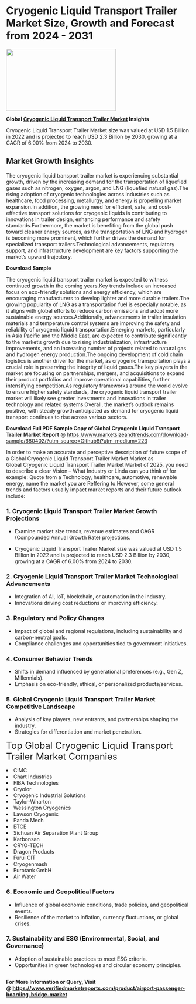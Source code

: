 <H1>Cryogenic Liquid Transport Trailer Market Size, Growth and Forecast from 2024 - 2031</H1><img class="aligncenter size-medium wp-image-584254" src="https://thirdeyenews.in/wp-content/uploads/2024/09/Global-Market-Research-300x168.jpeg" alt="" width="300" height="168" /><p><strong>Global&nbsp;<a href="https://www.marketsizeandtrends.com/download-sample/680402/?utm_source=Github8j?utm_medium=223">Cryogenic Liquid Transport Trailer Market</a> Insights</strong></p><p>Cryogenic Liquid Transport Trailer Market size was valued at USD 1.5 Billion in 2022 and is projected to reach USD 2.3 Billion by 2030, growing at a CAGR of 6.00% from 2024 to 2030.</p><p><h2>Market Growth Insights</h2> <p>The cryogenic liquid transport trailer market is experiencing substantial growth, driven by the increasing demand for the transportation of liquefied gases such as nitrogen, oxygen, argon, and LNG (liquefied natural gas).The rising adoption of cryogenic technologies across industries such as healthcare, food processing, metallurgy, and energy is propelling market expansion.In addition, the growing need for efficient, safe, and cost-effective transport solutions for cryogenic liquids is contributing to innovations in trailer design, enhancing performance and safety standards.Furthermore, the market is benefiting from the global push toward cleaner energy sources, as the transportation of LNG and hydrogen is becoming more prominent, which further drives the demand for specialized transport trailers.Technological advancements, regulatory support, and infrastructure development are key factors supporting the market’s upward trajectory.</p> <p><strong>Download Sample</strong></p> <p>The cryogenic liquid transport trailer market is expected to witness continued growth in the coming years.Key trends include an increased focus on eco-friendly solutions and energy efficiency, which are encouraging manufacturers to develop lighter and more durable trailers.The growing popularity of LNG as a transportation fuel is especially notable, as it aligns with global efforts to reduce carbon emissions and adopt more sustainable energy sources.Additionally, advancements in trailer insulation materials and temperature control systems are improving the safety and reliability of cryogenic liquid transportation.Emerging markets, particularly in Asia Pacific and the Middle East, are expected to contribute significantly to the market’s growth due to rising industrialization, infrastructure improvements, and an increasing number of projects related to natural gas and hydrogen energy production.The ongoing development of cold chain logistics is another driver for the market, as cryogenic transportation plays a crucial role in preserving the integrity of liquid gases.The key players in the market are focusing on partnerships, mergers, and acquisitions to expand their product portfolios and improve operational capabilities, further intensifying competition.As regulatory frameworks around the world evolve to ensure higher safety standards, the cryogenic liquid transport trailer market will likely see greater investments and innovations in trailer technology and related systems.Overall, the market’s outlook remains positive, with steady growth anticipated as demand for cryogenic liquid transport continues to rise across various sectors.<p><span class=""><strong>Download Full PDF Sample Copy of Global Cryogenic Liquid Transport Trailer Market Report</strong> @ <a href="https://www.marketsizeandtrends.com/download-sample/680402/?utm_source=Github8j?utm_medium=223" target="_blank">https://www.marketsizeandtrends.com/download-sample/680402/?utm_source=Github8j?utm_medium=223</a></span></p><p>In order to make an accurate and perceptive description of future scope of a Global&nbsp;Cryogenic Liquid Transport Trailer Market Market as Global&nbsp;Cryogenic Liquid Transport Trailer Market Market of 2025, you need to describe a clear Vision &ndash; What Industry or Linda can you think of for example: Quote from a Technology, healthcare, automotive, renewable energy, name the market you are Reffering to.However, some general trends and factors usually impact market reports and their future outlook include:</p><h3>1.&nbsp;<strong>Cryogenic Liquid Transport Trailer Market Growth Projections</strong></h3><ul><li>Examine market size trends, revenue estimates and CAGR (Compounded Annual Growth Rate) projections.</li><li><p>Cryogenic Liquid Transport Trailer Market size was valued at USD 1.5 Billion in 2022 and is projected to reach USD 2.3 Billion by 2030, growing at a CAGR of 6.00% from 2024 to 2030.</p></li></ul><h3>2.&nbsp;<strong>Cryogenic Liquid Transport Trailer Market Technological Advancements</strong></h3><ul><li>Integration of AI, IoT, blockchain, or automation in the industry.</li><li>Innovations driving cost reductions or improving efficiency.</li></ul><h3>3.&nbsp;<strong>Regulatory and Policy Changes</strong></h3><ul><li>Impact of global and regional regulations, including sustainability and carbon-neutral goals.</li><li>Compliance challenges and opportunities tied to government initiatives.</li></ul><h3>4.&nbsp;<strong>Consumer Behavior Trends</strong></h3><ul><li>Shifts in demand influenced by generational preferences (e.g., Gen Z, Millennials).</li><li>Emphasis on eco-friendly, ethical, or personalized products/services.</li></ul><h3>5.&nbsp;<strong>Global Cryogenic Liquid Transport Trailer Market Competitive Landscape</strong></h3><ul><li>Analysis of key players, new entrants, and partnerships shaping the industry.</li><li>Strategies for differentiation and market penetration.</li></ul><p data-pm-slice="1 1 []"><span style="color: inherit; font-family: inherit; font-size: 25px;">Top Global Cryogenic Liquid Transport Trailer Market Companies</span></p><div class="" data-test-id=""><p><li>CIMC</li><li> Chart Industries</li><li> FIBA Technologies</li><li> Cryolor</li><li> Cryogenic Industrial Solutions</li><li> Taylor-Wharton</li><li> Wessington Cryogenics</li><li> Lawson Cryogenic</li><li> Panda Mech</li><li> BTCE</li><li> Sichuan Air Separation Plant Group</li><li> Karbonsan</li><li> CRYO-TECH</li><li> Dragon Products</li><li> Furui CIT</li><li> Cryogenmash</li><li> Eurotank GmbH</li><li> Air Water</li></p></div><h3>6.&nbsp;<strong>Economic and Geopolitical Factors</strong></h3><ul><li>Influence of global economic conditions, trade policies, and geopolitical events.</li><li>Resilience of the market to inflation, currency fluctuations, or global crises.</li></ul><h3>7.&nbsp;<strong>Sustainability and ESG (Environmental, Social, and Governance)</strong></h3><ul><li>Adoption of sustainable practices to meet ESG criteria.</li><li>Opportunities in green technologies and circular economy principles.</li></ul><h2><strong style="font-size: 14px;">For More Information or Query, Visit @&nbsp;</strong><a style="background-color: #ffffff; font-size: 14px;" href="https://www.marketsizeandtrends.com/report/cryogenic-liquid-transport-trailer-market/" target="_blank">https://www.verifiedmarketreports.com/product/airport-passenger-boarding-bridge-market</a></h2>